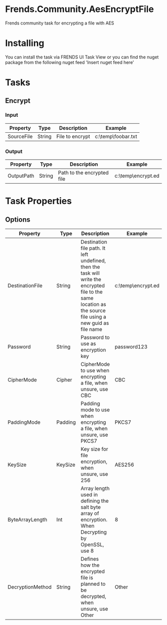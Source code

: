 # Frends.Community.AesEncryptFile
Frends community task for encrypting a file with AES


# Installing

You can install the task via FRENDS UI Task View or you can find the nuget package from the following nuget feed
'Insert nuget feed here'

# Tasks

## Encrypt

### Input

| Property | Type | Description | Example |
| ---------|------|-------------|---------|
| SourceFile | String | File to encrypt | c:\temp\foobar.txt |

### Output

| Property | Type | Description | Example |
| ---------|------|-------------|---------|
| OutputPath | String | Path to the encrypted file | c:\temp\encrypt.ed |

# Task Properties

## Options

| Property | Type | Description | Example |
| ---------|------|-------------|---------|
| DestinationFile | String | Destination file path. It left undefined, then the task will write the encrypted file to the same location as the source file using a new guid as file name | c:\temp\encrypt.ed |
| Password | String | Password to use as encryption key | password123 |
| CipherMode | Cipher | CipherMode to use when encrypting a file, when unsure, use CBC | CBC |
| PaddingMode| Padding | Padding mode to use when encrypting a file, when unsure, use PKCS7 | PKCS7 |
| KeySize | KeySize | Key size for file encryption, when unsure, use 256 | AES256 |
| ByteArrayLength | Int | Array length used in defining the salt byte array of encryption. When Decrypting by OpenSSL, use 8 | 8 |
| DecryptionMethod | String | Defines how the encrypted file is planned to be decrypted, when unsure, use Other | Other |
